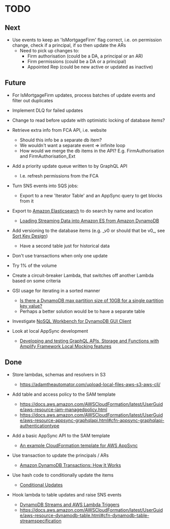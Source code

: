 # TODO

## Next

* Use events to keep an 'IsMortgageFirm' flag correct, i.e. on permission change, check if a principal, if so then update the ARs
  * Need to pick up changes to:
    * Firm authorisation (could be a DA, a principal or an AR)
    * Firm permissions (could be a DA or a principal)
    * Appointed Rep (could be new active or updated as inactive)

## Future

* For IsMortgageFirm updates, process batches of update events and filter out duplicates

* Implement DLQ for failed updates

* Change to read before update with optimistic locking of database items?

* Retrieve extra info from FCA API, i.e. website
  * Should this info be a separate db item?
  * We wouldn't want a separate event => infinite loop
  * How would we merge the db items in the API? E.g. FirmAuthorisation and FirmAuthorisation_Ext

* Add a priority update queue written to by GraphQL API
  * I.e. refresh permissions from the FCA

* Turn SNS events into SQS jobs:
  * Export to a new 'Iterator Table' and an AppSync query to get blocks from it

* Export to [Amazon Elasticsearch](https://docs.aws.amazon.com/elasticsearch-service/index.html) to do search by name and location
    * [Loading Streaming Data into Amazon ES from Amazon DynamoDB](https://docs.aws.amazon.com/elasticsearch-service/latest/developerguide/es-aws-integrations.html#es-aws-integrations-dynamodb-es)

* Add versioning to the database items (e.g. \_v0 or should that be v0\_, see [Sort Key Design](https://docs.aws.amazon.com/amazondynamodb/latest/developerguide/bp-sort-keys.html))
  * Have a second table just for historical data

* Don't use transactions when only one update

* Try 1% of the volume

* Create a circuit-breaker Lambda, that switches off another Lambda based on some criteria

* GSI usage for iterating in a sorted manner
  * [Is there a DynamoDB max partition size of 10GB for a single partition key value?](https://stackoverflow.com/questions/40272600/is-there-a-dynamodb-max-partition-size-of-10gb-for-a-single-partition-key-value#40277185)
  * Perhaps a better solution would be to have a separate table

* Investigate [NoSQL Workbench for DynamoDB GUI Client](https://docs.aws.amazon.com/amazondynamodb/latest/developerguide/workbench.html)

* Look at local AppSync development
  * [Developing and testing GraphQL APIs, Storage and Functions with Amplify Framework Local Mocking features](https://aws.amazon.com/blogs/mobile/amplify-framework-local-mocking/)

## Done

* Store lambdas, schemas and resolvers in S3
  * https://adamtheautomator.com/upload-local-files-aws-s3-aws-cli/

* Add table and access policy to the SAM template
  * https://docs.aws.amazon.com/AWSCloudFormation/latest/UserGuide/aws-resource-iam-managedpolicy.html
  * https://docs.aws.amazon.com/AWSCloudFormation/latest/UserGuide/aws-resource-appsync-graphqlapi.html#cfn-appsync-graphqlapi-authenticationtype

* Add a basic AppSync API to the SAM template
  * [An example CloudFormation template for AWS AppSync](https://gist.github.com/adrianhall/50e9fdf08e7a7e52d3ab0f01467b72f7)

* Use transaction to update the principals / ARs
  * [Amazon DynamoDB Transactions: How It Works](https://docs.aws.amazon.com/amazondynamodb/latest/developerguide/transaction-apis.html)

* Use hash code to conditionally update the items
  * [Conditional Updates](https://docs.aws.amazon.com/amazondynamodb/latest/developerguide/Expressions.ConditionExpressions.html#Expressions.ConditionExpressions.SimpleComparisons)

* Hook lambda to table updates and raise SNS events
  * [DynamoDB Streams and AWS Lambda Triggers](https://docs.aws.amazon.com/amazondynamodb/latest/developerguide/Streams.Lambda.html)
  * https://docs.aws.amazon.com/AWSCloudFormation/latest/UserGuide/aws-resource-dynamodb-table.html#cfn-dynamodb-table-streamspecification
